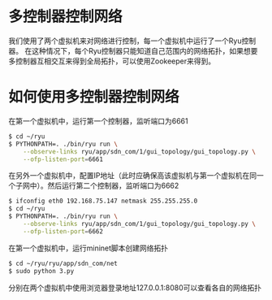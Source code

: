 #  多控制器控制网络

我们使用了两个虚拟机来对网络进行控制，每一个虚拟机中运行了一个Ryu控制器。
在这种情况下，每个Ryu控制器只能知道自己范围内的网络拓扑，如果想要多控制器互相交互来得到全局拓扑，可以使用Zookeeper来得到。

# 如何使用多控制器控制网络
在第一个虚拟机中，运行第一个控制器，监听端口为6661
```bash
$ cd ~/ryu
$ PYTHONPATH=. ./bin/ryu run \
    --observe-links ryu/app/sdn_com/1/gui_topology/gui_topology.py \
    --ofp-listen-port=6661 
```

在另外一个虚拟机中，配置IP地址（此时应确保高该虚拟机与第一个虚拟机在同一个子网中）。然后运行第二个控制器，监听端口为6662
```bash
$ ifconfig eth0 192.168.75.147 netmask 255.255.255.0
$ cd ~/ryu
$ PYTHONPATH=. ./bin/ryu run \
    --observe-links ryu/app/sdn_com/1/gui_topology/gui_topology.py \
    --ofp-listen-port=6662
```

在第一个虚拟机中，运行mininet脚本创建网络拓扑
```bash
$ cd ~/ryu/ryu/app/sdn_com/net
$ sudo python 3.py
```

分别在两个虚拟机中使用浏览器登录地址127.0.0.1:8080可以查看各自的网络拓扑
